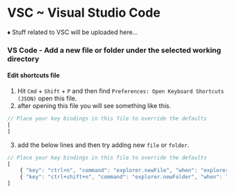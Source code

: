 # VSC ~ Visual Studio Code

♦ Stuff related to VSC will be uploaded here...

### VS Code - Add a new file or folder under the selected working directory

#### Edit shortcuts file

1. Hit `Cmd` + `Shift` + `P` and then find `Preferences: Open Keyboard Shortcuts (JSON)` open this file.
2. after opening this file you will see something like this.
```javascript
// Place your key bindings in this file to override the defaults
[
]
```
3. add the below lines and then try adding new `file` or `folder`.
```javascript
// Place your key bindings in this file to override the defaults
[
    { "key": "ctrl+n", "command": "explorer.newFile", "when": "explorerViewletFocus" },
    { "key": "ctrl+shift+n", "command": "explorer.newFolder", "when": "explorerViewletFocus" }
]
```